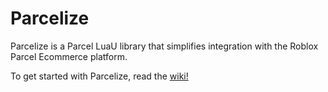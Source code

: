 # Parcelize
Parcelize is a Parcel LuaU library that simplifies integration with the Roblox Parcel Ecommerce platform.

To get started with Parcelize, read the [wiki!](https://github.com/arlowontprogram/Parcelize/wiki)
